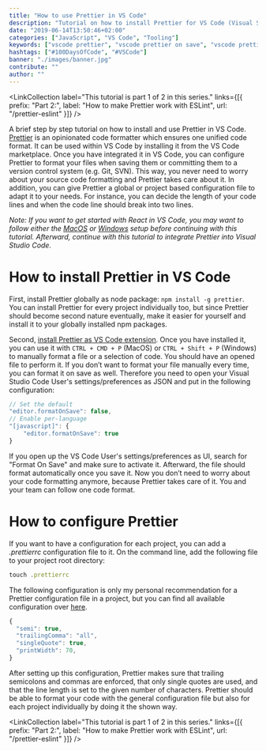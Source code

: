 ```yaml
---
title: "How to use Prettier in VS Code"
description: "Tutorial on how to install Prettier for VS Code (Visual Studio Code). Get to know how to configure Prettier to format on save and how to write a configuration file for line length and other formatting options ..."
date: "2019-06-14T13:50:46+02:00"
categories: ["JavaScript", "VS Code", "Tooling"]
keywords: ["vscode prettier", "vscode prettier on save", "vscode prettier format on save", "vscode prettier line length", "install prettier vscode"]
hashtags: ["#100DaysOfCode", "#VSCode"]
banner: "./images/banner.jpg"
contribute: ""
author: ""
---
```


<Sponsorship />

<LinkCollection label="This tutorial is part 1 of 2 in this series." links={[{ prefix: "Part 2:", label: "How to make Prettier work with ESLint", url: "/prettier-eslint" }]} />

A brief step by step tutorial on how to install and use Prettier in VS Code. [Prettier](https://prettier.io/) is an opinionated code formatter which ensures one unified code format. It can be used within VS Code by installing it from the VS Code marketplace. Once you have integrated it in VS Code, you can configure Prettier to format your files when saving them or committing them to a version control system (e.g. Git, SVN). This way, you never need to worry about your source code formatting and Prettier takes care about it. In addition, you can give Prettier a global or project based configuration file to adapt it to your needs. For instance, you can decide the length of your code lines and when the code line should break into two lines.

*Note: If you want to get started with React in VS Code, you may want to follow either the [MacOS](/react-js-macos-setup/) or [Windows](/react-js-windows-setup/) setup before continuing with this tutorial. Afterward, continue with this tutorial to integrate Prettier into Visual Studio Code.*

# How to install Prettier in VS Code

First, install Prettier globally as node package: `npm install -g prettier`. You can install Prettier for every project individually too, but since Prettier should become second nature eventually, make it easier for yourself and install it to your globally installed npm packages.

Second, [install Prettier as VS Code extension](https://marketplace.visualstudio.com/items?itemName=esbenp.prettier-vscode). Once you have installed it, you can use it with `CTRL + CMD + P` (MacOS) or `CTRL + Shift + P` (Windows) to manually format a file or a selection of code. You should have an opened file to perform it. If you don’t want to format your file manually every time, you can format it on save as well. Therefore you need to open your Visual Studio Code User's settings/preferences as JSON and put in the following configuration:

```javascript
// Set the default
"editor.formatOnSave": false,
// Enable per-language
"[javascript]": {
    "editor.formatOnSave": true
}
```

If you open up the VS Code User's settings/preferences as UI, search for "Format On Save" and make sure to activate it. Afterward, the file should format automatically once you save it. Now you don’t need to worry about your code formatting anymore, because Prettier takes care of it. You and your team can follow one code format.

# How to configure Prettier

If you want to have a configuration for each project, you can add a *.prettierrc* configuration file to it. On the command line, add the following file to your project root directory:

```javascript
touch .prettierrc
```

The following configuration is only my personal recommendation for a Prettier configuration file in a project, but you can find all available configuration over [here](https://prettier.io/docs/en/configuration.html).

```javascript
{
  "semi": true,
  "trailingComma": "all",
  "singleQuote": true,
  "printWidth": 70,
}
```

After setting up this configuration, Prettier makes sure that trailing semicolons and commas are enforced, that only single quotes are used, and that the line length is set to the given number of characters. Prettier should be able to format your code with the general configuration file but also for each project individually by doing it the shown way.

<LinkCollection label="This tutorial is part 1 of 2 in this series." links={[{ prefix: "Part 2:", label: "How to make Prettier work with ESLint", url: "/prettier-eslint" }]} />
